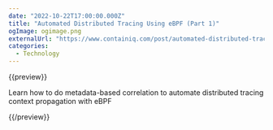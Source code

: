 ```yaml
---
date: "2022-10-22T17:00:00.000Z"
title: "Automated Distributed Tracing Using eBPF (Part 1)"
ogImage: ogimage.png
externalUrl: "https://www.containiq.com/post/automated-distributed-tracing-using-ebpf-part-1"
categories:
  - Technology
---
```


{{preview}}

Learn how to do metadata-based correlation to automate distributed tracing context propagation with eBPF

{{/preview}}

